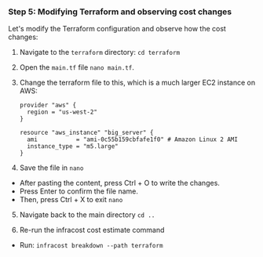 ### Step 5: Modifying Terraform and observing cost changes

Let's modify the Terraform configuration and observe how the cost changes:

1. Navigate to the `terraform` directory: `cd terraform`

2. Open the `main.tf` file `nano main.tf`.

3. Change the terraform file to this, which is a much larger EC2 instance on AWS:

    ```
    provider "aws" {
      region = "us-west-2"
    }

    resource "aws_instance" "big_server" {
      ami           = "ami-0c55b159cbfafe1f0" # Amazon Linux 2 AMI
      instance_type = "m5.large"
    }
    ```

4. Save the file in `nano`
  - After pasting the content, press Ctrl + O to write the changes.
  - Press Enter to confirm the file name.
  - Then, press Ctrl + X to exit `nano`

5. Navigate back to the main directory `cd ..`

6. Re-run the infracost cost estimate command

  - Run: `infracost breakdown --path terraform`
